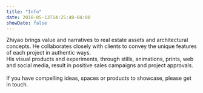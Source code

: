 ```yaml
---
title: "Info"
date: 2018-05-13T14:25:48-04:00
showDate: false
---
```

Zhiyao brings value and narratives to real estate assets and architectural concepts.
He collaborates closely with clients to convey the unique features of each project in authentic ways.<br>
His visual products and experiments, through stills, animations, prints, web and social media, result in positive sales campaigns and project approvals.
<br><br>
If you have compelling ideas, spaces or products to showcase, please get in touch.